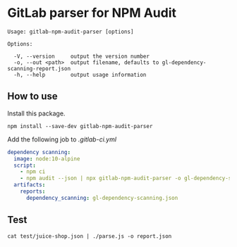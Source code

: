 # GitLab parser for NPM Audit

```
Usage: gitlab-npm-audit-parser [options]

Options:

  -V, --version     output the version number
  -o, --out <path>  output filename, defaults to gl-dependency-scanning-report.json
  -h, --help        output usage information
```

## How to use

Install this package.

```
npm install --save-dev gitlab-npm-audit-parser
```

Add the following job to _.gitlab-ci.yml_

```yaml
dependency scanning:
  image: node:10-alpine
  script:
    - npm ci
    - npm audit --json | npx gitlab-npm-audit-parser -o gl-dependency-scanning.json
  artifacts:
    reports:
      dependency_scanning: gl-dependency-scanning.json
```

## Test

`cat test/juice-shop.json | ./parse.js -o report.json`
